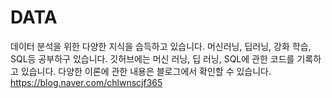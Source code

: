 # DATA
데이터 분석을 위한 다양한 지식을 습득하고 있습니다.
머신러닝, 딥러닝, 강화 학습, SQL등 공부하구 있습니다.
깃허브에는 머신 러닝, 딥 러닝, SQL에 관한 코드를 기록하고 있습니다.
다양한 이론에 관한 내용은 블로그에서 확인할 수 있습니다.
https://blog.naver.com/chlwnscjf365
